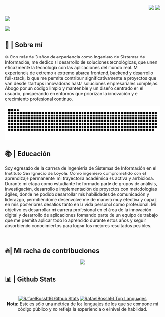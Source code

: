 <div align="right">
<a style="text-decoration: none" target="_blank"href="[https://github.com/RafaelBossh16]">
<img src="https://img.shields.io/github/followers/RafaelBossh16">
</a>
<a style="text-decoration: none" target="_blank" href="https://www.linkedin.com/in/rafael-huamani-tejeda-a50b66252/" >
<img width="70"src="https://img.shields.io/badge/-Connect-blue?style=flat&logo=Linkedin&logoColor=white">
</a>
</div>

<br>

<img src="https://readme-typing-svg.herokuapp.com/?font=Roboto&weight=900&size=40=true&vCenter=true&width=500&height=70&duration=4000&color=7689F5&lines=Hola!+👋;+Soy+Rafael+Huamani!+🧑🏽‍💻;" />


<a href="#"><img width="auto" height="auto" src="https://cdna.artstation.com/p/assets/images/images/021/720/920/original/pixel-jeff-mario.gif?1572709433"/></a>

<h2>📖 | Sobre mí</h2> 
🌐 Con más de 3 años de experiencia como Ingeniero de Sistemas de Información, me dedico al desarrollo de soluciones tecnológicas, que unen eficazmente la tecnología con las aplicaciones del mundo real. Mi experiencia de extremo a extremo abarca frontend, backend y desarrollo full-stack, lo que me permite contribuir significativamente a proyectos que van desde startups innovadoras hasta soluciones empresariales complejas. Abogo por un código limpio y mantenible y un diseño centrado en el usuario, prosperando en entornos que priorizan la innovación y el crecimiento profesional continuo.

<div align="center">

![snake gif](https://github.com/RafaelBossh16/RafaelBossh16/blob/output/github-snake-dark.svg)
</div>

<h2>📚 | Educación</h2>
<p>Soy egresado de la carrera de Ingeniería de Sistemas de Información en el Instituto San Ignacio de Loyola. Como ingeniero comprometido con el aprendizaje permanente, mi trayectoria académica es activa y ambiciosa. 
Durante mi etapa como estudiante he formado parte de grupos de análisis, investigación, desarrollo e implementación de proyectos con metodologías ágiles, donde he podido desarrollar mis habilidades de comunicación y liderazgo, permitiéndome desenvolverme de manera muy efectiva y capaz en mis posteriores desafíos tanto en la vida personal como profesional.
Mi objetivo es desarrollar mi carrera profesional en el área de la innovación digital y desarrollo de aplicaciones formando parte de un equipo de trabajo que me permita aplicar todo lo aprendido durante estos años y seguir absorbiendo conocimientos para lograr los mejores resultados posibles.</p><br>

<h2>🔥| Mi racha de contribuciones</h2>
<p align="center">
  <a href="https://github.com/DenverCoder1/github-readme-streak-stats">
    <img src="https://github-readme-streak-stats.herokuapp.com/?user=RafaelBossh16#version3"/>
  </a>
</p>

<h2>📊 | Github Stats </h2>
<!-- Bassed on: https://github.com/anuraghazra/github-readme-stats -->
<p align="center">
  <br/>
  <a href="https://github.com/anuraghazra/github-readme-stats"><img alt="RafaelBossh16 Github Stats" src="https://github-readme-stats.vercel.app/api/?username=RafaelBossh16&show_icons=true&count_private=true&theme=react&bg_color=1F222E&title_color=7cebf5&icon_color=2d7de4&show_icons=true&border_color=7cebf5&border_radius=10" height="192px"/></a>
  <a href="https://github.com/anuraghazra/github-readme-stats"><img alt="RafaelBossh16 Top Languages" src="https://github-readme-stats.vercel.app/api/top-langs/?username=RafaelBossh16&langs_count=8&layout=compact&theme=react&bg_color=1F222E&title_color=7cebf5&icon_color=2d7de4&show_icons=true&border_color=7cebf5&border_radius=10" height="192px"/></a>
  <br/>
  <b>Nota:</b> Esto es sólo una métrica de los lenguajes de los que se compone mi código público y no refleja la experiencia o el nivel de habilidad.
</p>




